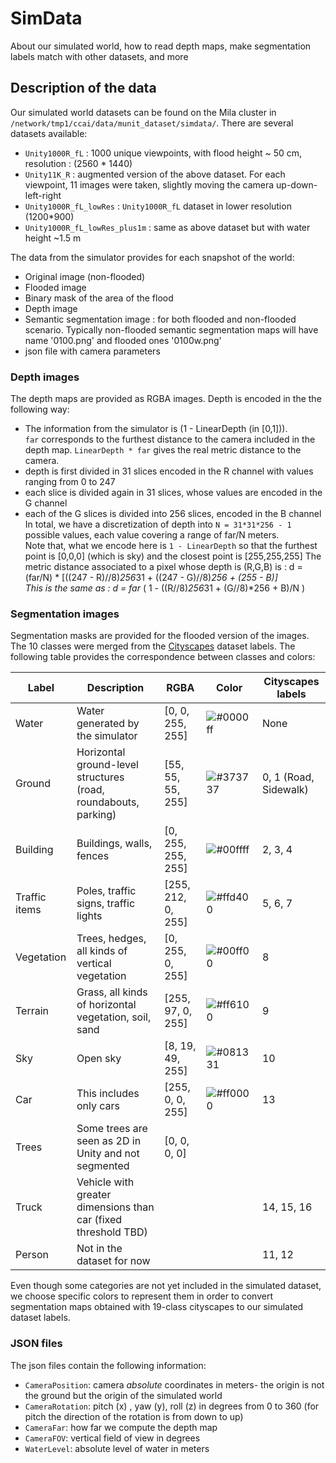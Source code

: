 # SimData
About our simulated world, how to read depth maps,  make segmentation labels match with other datasets, and more 

## Description of the data

Our simulated world datasets can be found on the Mila cluster in `/network/tmp1/ccai/data/munit_dataset/simdata/`. 
There are several datasets available: 
- `Unity1000R_fL` : 1000 unique viewpoints, with flood height ~ 50 cm, resolution : (2560 * 1440)
- `Unity11K_R` : augmented version of the above dataset. For each viewpoint, 11 images were taken, slightly moving the camera up-down-left-right
-  `Unity1000R_fL_lowRes` : `Unity1000R_fL` dataset in lower resolution (1200*900)
- `Unity1000R_fL_lowRes_plus1m` : same as above dataset but with water height ~1.5 m 

The data from the simulator provides for each snapshot of the world: 
- Original image (non-flooded)
- Flooded image 
- Binary mask of the area of the flood
- Depth image
- Semantic segmentation image : for both flooded and non-flooded scenario. Typically non-flooded semantic segmentation maps will have name '0100.png' and flooded ones '0100w.png'
- json file with camera parameters


### Depth images

The depth maps are provided as RGBA images. Depth is encoded in the the following way: 
 - The information from the simulator is (1 - LinearDepth (in [0,1])).   
 `far` corresponds to the furthest distance to the camera included in the depth map. 
        `LinearDepth * far` gives the real metric distance to the camera. 
- depth is first divided in 31 slices encoded in the R channel with values ranging from 0 to 247 
- each slice is divided again in 31 slices, whose values are encoded in the G channel
- each of the G slices is divided into 256 slices, encoded in the B channel
    In total, we have a discretization of depth into `N = 31*31*256 - 1` possible values, each value covering a range of 
    far/N meters.   
    Note that, what we encode here is  `1 - LinearDepth` so that the furthest point is [0,0,0] (which is sky) 
    and the closest point is [255,255,255] 
    The metric distance associated to a pixel whose depth is (R,G,B) is : 
    d = (far/N) * [((247 - R)//8)*256*31 + ((247 - G)//8)*256 + (255 - B)]  
    This is the same as :
    d = far* ( 1 - ((R//8)*256*31 + (G//8)*256 + B)/N )
      

### Segmentation images 
Segmentation masks are provided for the flooded version of the images. The 10 classes were merged from the [Cityscapes](https://www.cityscapes-dataset.com/) dataset labels. 
The following table provides the correspondence between classes and colors: 

 
| Label | Description |  RGBA | Color |  Cityscapes labels
| ----- | ----- | ----- | ----- | ----- |
| Water|Water generated by the simulator    |[0, 0, 255, 255] |![#0000ff](https://placehold.it/15/0000ff/000000?text=+) | None
|Ground|Horizontal ground-level structures (road, roundabouts, parking)  |[55, 55, 55, 255] |![#373737](https://placehold.it/15/373737/000000?text=+) | 0, 1 (Road, Sidewalk)
| Building|Buildings, walls, fences| [0, 255, 255, 255]|![#00ffff](https://placehold.it/15/00ffff/000000?text=+) | 2, 3, 4 
|Traffic items| Poles, traffic signs, traffic lights | [255, 212, 0, 255]|![#ffd400](https://placehold.it/15/ffd400/000000?text=+)  | 5, 6, 7
|Vegetation| Trees, hedges, all kinds of vertical vegetation | [0, 255, 0, 255]|![#00ff00](https://placehold.it/15/00ff00/000000?text=+)| 8 
|Terrain| Grass, all kinds of horizontal vegetation, soil, sand | [255, 97, 0, 255] | ![#ff6100](https://placehold.it/15/ff6100/000000?text=+)| 9
|Sky| Open sky | [8, 19, 49, 255] | ![#081331](https://placehold.it/15/081331/000000?text=+) | 10
|Car| This includes only cars | [255, 0, 0, 255] | ![#ff0000](https://placehold.it/15/ff0000/000000?text=+) | 13
|Trees| Some trees are seen as 2D in Unity and not segmented |  [0, 0, 0, 0]
|Truck| Vehicle with greater dimensions  than car (fixed threshold TBD) | | |  14, 15, 16
|Person| Not in the dataset for now| | | 11, 12

 <!--- Note: figure out the Tree labels, since this may introduce noise in the training --->
Even though some categories are not yet included in the simulated dataset, we choose specific colors to represent them in order to convert segmentation maps obtained with 19-class cityscapes to our simulated dataset labels. 

### JSON files

The json files contain the following information:
- `CameraPosition`: camera *absolute* coordinates  in meters- the origin is not the ground but the origin of the simulated world
- `CameraRotation`: pitch (x) , yaw (y), roll (z) in degrees from 0 to 360 (for pitch the direction of the rotation is from down to up)
- `CameraFar`: how far we compute the depth map 
- `CameraFOV`: vertical field of view in degrees
- `WaterLevel`: absolute level of water in meters
